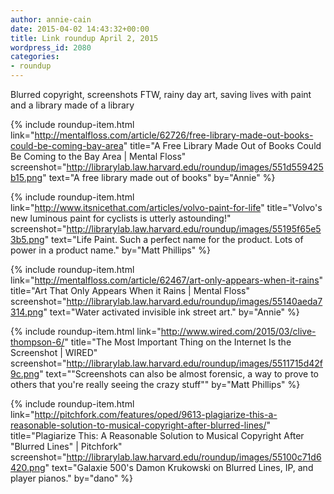 ```yaml
---
author: annie-cain
date: 2015-04-02 14:43:32+00:00
title: Link roundup April 2, 2015
wordpress_id: 2080
categories:
- roundup
---
```


Blurred copyright, screenshots FTW, rainy day art, saving lives with paint and a library made of a library

{% include roundup-item.html
  link="http://mentalfloss.com/article/62726/free-library-made-out-books-could-be-coming-bay-area"
  title="A Free Library Made Out of Books Could Be Coming to the Bay Area | Mental Floss"
  screenshot="http://librarylab.law.harvard.edu/roundup/images/551d559425b15.png"
  text="A free library made out of books"
  by="Annie"
%}

{% include roundup-item.html
  link="http://www.itsnicethat.com/articles/volvo-paint-for-life"
  title="Volvo's new luminous paint for cyclists is utterly astounding!"
  screenshot="http://librarylab.law.harvard.edu/roundup/images/55195f65e53b5.png"
  text="Life Paint. Such a perfect name for the product. Lots of power in a product name."
  by="Matt Phillips"
%}

{% include roundup-item.html
  link="http://mentalfloss.com/article/62467/art-only-appears-when-it-rains"
  title="Art That Only Appears When it Rains | Mental Floss"
  screenshot="http://librarylab.law.harvard.edu/roundup/images/55140aeda7314.png"
  text="Water activated invisible ink street art."
  by="Annie"
%}

{% include roundup-item.html
  link="http://www.wired.com/2015/03/clive-thompson-6/"
  title="The Most Important Thing on the Internet Is the Screenshot | WIRED"
  screenshot="http://librarylab.law.harvard.edu/roundup/images/5511715d42f9c.png"
  text="\"Screenshots can also be almost forensic, a way to prove to others that you're really seeing the crazy stuff\""
  by="Matt Phillips"
%}

{% include roundup-item.html
  link="http://pitchfork.com/features/oped/9613-plagiarize-this-a-reasonable-solution-to-musical-copyright-after-blurred-lines/"
  title="Plagiarize This: A Reasonable Solution to Musical Copyright After \"Blurred Lines\" | Pitchfork"
  screenshot="http://librarylab.law.harvard.edu/roundup/images/55100c71d6420.png"
  text="Galaxie 500's Damon Krukowski on Blurred Lines, IP, and player pianos."
  by="dano"
%}

